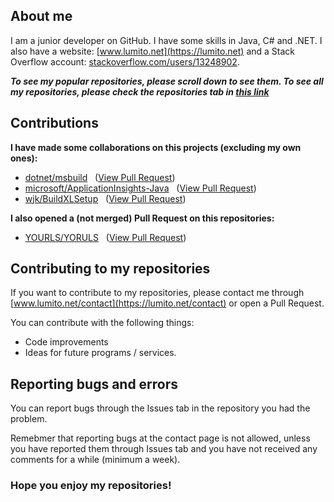 ## About me
I am a junior developer on GitHub. I have some skills in Java, C# and .NET. I also have a website: [www.lumito.net](https://lumito.net) and a Stack Overflow account: [stackoverflow.com/users/13248902](https://stackoverflow.com/users/13248902).

***To see my popular repositories, please scroll down to see them. To see all my repositories, please check the repositories tab in <a href="/LumitoLuma?tab=projects" data-ga-click="Header, go to projects, text:your projects" data-hydro-click="{&quot;event_type&quot;:&quot;global_header.user_menu_dropdown.click&quot;,&quot;payload&quot;:{&quot;request_url&quot;:&quot;https://github.com/LumitoLuma&quot;,&quot;target&quot;:&quot;YOUR_PROJECTS&quot;,&quot;originating_url&quot;:&quot;https://github.com/LumitoLuma&quot;,&quot;user_id&quot;:50250351}}" data-hydro-click-hmac="5a4a9b40015d36e2d242992c57b3eed4822a91596f2d25c6ff2d3110f8441d61" >this link</a>***

## Contributions
**I have made some collaborations on this projects (excluding my own ones):**

-   [dotnet/msbuild](https://github.com/dotnet/msbuild) &nbsp; ([View Pull Request](https://github.com/dotnet/msbuild/pull/5522))
-   [microsoft/ApplicationInsights-Java](https://github.com/microsoft/ApplicationInsights-Java) &nbsp; ([View Pull Request](https://github.com/microsoft/ApplicationInsights-Java/pull/1280))
-   [wjk/BuildXLSetup](https://github.com/wjk/BuildXLSetup) &nbsp; ([View Pull Request](https://github.com/wjk/BuildXLSetup/pull/1))

**I also opened a (not merged) Pull Request on this repositories:**

-   [YOURLS/YORULS](https://github.com/YOURLS/YOURLS) &nbsp; ([View Pull Request](https://github.com/YOURLS/YOURLS/pull/2727))

## Contributing to my repositories
If you want to contribute to my repositories, please contact me through [www.lumito.net/contact](https://lumito.net/contact) or open a Pull Request.

You can contribute with the following things:

-   Code improvements
-   Ideas for future programs / services.

## Reporting bugs and errors
You can report bugs through the Issues tab in the repository you had the problem.

Remebmer that reporting bugs at the contact page is not allowed, unless you have reported them through Issues tab and you have not received any comments for a while (minimum a week).

### Hope you enjoy my repositories!

<!--
**LumitoLuma/LumitoLuma** is a ✨ _special_ ✨ repository because its `README.md` (this file) appears on your GitHub profile.

Here are some ideas to get you started:

- 🔭 I’m currently working on ...
- 🌱 I’m currently learning ...
- 👯 I’m looking to collaborate on ...
- 🤔 I’m looking for help with ...
- 💬 Ask me about ...
- 📫 How to reach me: ...
- 😄 Pronouns: ...
- ⚡ Fun fact: ...
-->
